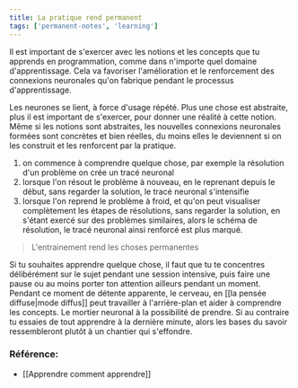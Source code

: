 ```yaml
---
title: La pratique rend permanent
tags: ['permanent-notes', 'learning']
---
```


Il est important de s'exercer avec les notions et les concepts que tu apprends en programmation, comme dans n'importe quel domaine d'apprentissage. Cela va favoriser l'amélioration et le renforcement des connexions neuronales qu'on fabrique pendant le processus d'apprentissage.

Les neurones se lient, à force d'usage répété. Plus une chose est abstraite, plus il est important de s'exercer, pour donner une réalité à cette notion. Même si les notions sont abstraites, les nouvelles connexions neuronales formées sont concrètes et bien réelles, du moins elles le deviennent si on les construit et les renforcent par la pratique. 

1. on commence à comprendre quelque chose, par exemple la résolution d'un problème on crée un tracé neuronal
2. lorsque l'on résout le problème à nouveau, en le reprenant depuis le début, sans regarder la solution, le tracé neuronal s'intensifie
3. lorsque l'on reprend le problème à froid, et qu'on peut visualiser complètement les étapes de résolutions, sans regarder la solution, en s'étant exercé sur des problèmes similaires, alors le schéma de résolution, le tracé neuronal ainsi renforcé est plus marqué. 

> L'entrainement rend les choses permanentes

Si tu souhaites apprendre quelque chose, il faut que tu te concentres délibérément sur le sujet pendant une session intensive, puis faire une pause ou au moins porter ton attention ailleurs pendant un moment. Pendant ce moment de détente apparente, le cerveau, en [[la pensée diffuse|mode diffus]] peut travailler à l'arrière-plan et aider à comprendre les concepts. Le mortier neuronal à la possibilité de prendre. Si au contraire tu essaies de tout apprendre à la dernière minute, alors les bases du savoir ressembleront plutôt à un chantier qui s'effondre. 

### Référence:
- [[Apprendre comment apprendre]]